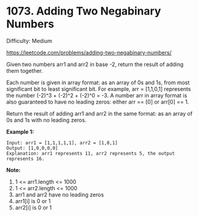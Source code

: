 # 1073. Adding Two Negabinary Numbers

Difficulty: Medium

https://leetcode.com/problems/adding-two-negabinary-numbers/

Given two numbers arr1 and arr2 in base -2, return the result of adding them together.

Each number is given in array format:  as an array of 0s and 1s, from most significant bit to least significant bit.  For example, arr = [1,1,0,1] represents the number (-2)^3 + (-2)^2 + (-2)^0 = -3.  A number arr in array format is also guaranteed to have no leading zeros: either arr == [0] or arr[0] == 1.

Return the result of adding arr1 and arr2 in the same format: as an array of 0s and 1s with no leading zeros.

**Example 1:**
```
Input: arr1 = [1,1,1,1,1], arr2 = [1,0,1]
Output: [1,0,0,0,0]
Explanation: arr1 represents 11, arr2 represents 5, the output represents 16.
```

**Note:**

1. 1 <= arr1.length <= 1000
2. 1 <= arr2.length <= 1000
3. arr1 and arr2 have no leading zeros
4. arr1[i] is 0 or 1
5. arr2[i] is 0 or 1
